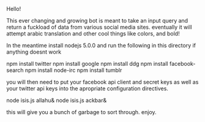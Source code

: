 Hello!

This ever changing and growing bot is meant to take an input query and return a fuckload of data from various social media sites. eventually it will attempt arabic translation and other cool things like colors, and bold!

In the meantime install nodejs 5.0.0 and run the following in this directory if anything doesnt work

npm install twitter
npm install google
npm install ddg
npm install facebook-search
npm install node-irc
npm install tumblr

you will then need to put your facebook api client and secret keys as well as your twitter api keys into the apropriate configuration directives.

node isis.js allahu& node isis.js ackbar&


this will give you a bunch of garbage to sort through. enjoy.
